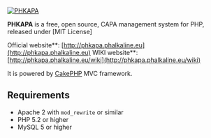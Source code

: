 
[![PHKAPA](http://phkapa.phalkaline.eu/images/phkapa_logo.png)](http://phkapa.phalkaline.eu)


**PHKAPA** is a free, open source, CAPA management system for PHP, released under [MIT License]

Official website**: [http://phkapa.phalkaline.eu](http://phkapa.phalkaline.eu)
WIKI website**: [http://phkapa.phalkaline.eu/wiki](http://phkapa.phalkaline.eu/wiki)

It is powered by [CakePHP](http://cakephp.org) MVC framework.


## Requirements
  * Apache 2 with `mod_rewrite` or similar
  * PHP 5.2 or higher
  * MySQL 5 or higher
